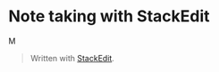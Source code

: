 # Note taking with StackEdit
M


> Written with [StackEdit](https://stackedit.io/).
<!--stackedit_data:
eyJoaXN0b3J5IjpbLTI0MDI3MjY2NF19
-->